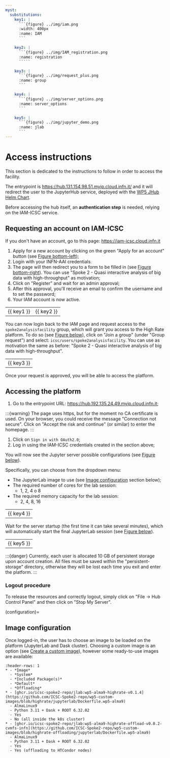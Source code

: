 ```yaml
---
myst:
  substitutions:
    key1: |
      ```{figure} ../img/iam.png
      :width: 400px
      :name: IAM
      ```

    key2: |
      ```{figure} ../img/IAM_registration.png
      :name: registration
      `````  

    key3: |
      ```{figure} ../img/request_plus.png
      :name: group
      ``` 

    key4: |
      ```{figure} ../img/server_options.png
      :name: server_options
      ``` 

    key5: |
      ```{figure} ../img/jupyter_demo.png
      :name: jlab
      ```
---
```


# Access instructions
This section is dedicated to the instructions to follow in order to access the facility.

The entrypoint is https://hub.131.154.98.51.myip.cloud.infn.it/ and it will redirect the user to the JupyterHub service, deployed with the [WP5 JHub Helm Chart](https://github.com/ttedeschi/HighRateAnalysis-WP5/tree/main/stable/jhub-aas).

Before accessing the hub itself, an **authentication step** is needed, relying on the IAM-ICSC service. 


## Requesting an account on IAM-ICSC
If you don't have an account, go to this page: https://iam-icsc.cloud.infn.it

1. Apply for a new account by clicking on the green "Apply for an account" button (see [Figure bottom-left](IAM));
1. Login with your INFN-AAI credentials.
1. The page will then redirect you to a form to be filled in (see [Figure bottom-right](registration)). You can use "Spoke 2 - Quasi interactive analysis of big data with high-throughput"  as motivation;
1. Click on "Register" and wait for an admin approval;
1. After this approval, you'll receive an email to confirm the username and to set the password;
1. Your IAM account is now active. 

|            |            |
| ---------- | ---------- |
| {{ key1 }} | {{ key2 }} |

You can now login back to the IAM page and request access to the `spoke2analysisfacility` group, which will grant you access to the High Rate platform.
To do so (see [Figure below](group)), click on "Join a group" (under "Group request") and select: `icsc/users/spoke2analysisfacility`. 
You can use as motivation the same as before: "Spoke 2 - Quasi interactive analysis of big data with high-throughput".

|            | 
| ---------- | 
| {{ key3 }} | 

Once your request is approved, you will be able to access the platform.

## Accessing the platform

1. Go to the entrypoint URL: https://hub.192.135.24.49.myip.cloud.infn.it;

:::{warning}
The page uses https, but for the moment no CA certificate is used. On your browser, you could receive the message "Connection not secure". Click on "Accept the risk and continue" (or similar) to enter the homepage.
:::

1. Click on `Sign in with OAuth2.0`;
1. Log in using the IAM-ICSC credentials created in the section above;

You will now see the Jupyter server possible configurations (see [Figure below](server_options)).

Specifically, you can choose from the dropdown menu:
- The JupyterLab image to use (see [Image configuration](configuration) section below);
- The required number of cores for the lab session:
   - 1, 2, 4 o 8
- The required memory capacity for the lab session:
   - 2, 4, 8, 16

|            | 
| ---------- | 
| {{ key4 }} | 


Wait for the server startup (the first time it can take several minutes), which will automatically start the final JupyterLab session (see [Figure below](jlab)).

|            | 
| ---------- | 
| {{ key5 }} | 


:::{danger}
Currently, each user is allocated 10 GB of persistent storage upon account creation. All files must be saved within the "persistent-storage" directory, otherwise they will be lost each time you exit and enter the platform.
:::

### Logout procedure

To release the resources and correctly logout, simply click on "File -> Hub Control Panel" and then click on "Stop My Server".

(configuration)=
## Image configuration 
Once logged-in, the user has to choose an image to be loaded on the platform (JupyterLab and Dask cluster). Choosing a custom image is an option (see [Create a custom image](./custom-image.md)), however some ready-to-use images are available:
```{list-table}
:header-rows: 1
* - *Image*
  - *System*
  - *Included Package(s)*
  - *Default*
  - *Offloading*
* - [ghcr.io/icsc-spoke2-repo/jlab:wp5-alma9-highrate-v0.1.4](https://github.com/ICSC-Spoke2-repo/wp5-custom-images/blob/highrate/jupyterlab/Dockerfile.wp5-alma9)
  - AlmaLinux9
  - Python 3.11 + Dask + ROOT 6.32.02
  - Yes
  - No (all inside the k8s cluster)
* - [ghcr.io/icsc-spoke2-repo/jlab:wp5-alma9-highrate-offload-v0.0.2-cvmfs-infn](https://github.com/ICSC-Spoke2-repo/wp5-custom-images/blob/highrate-offloading/jupyterlab/Dockerfile.wp5-alma9)
  - AlmaLinux9
  - Python 3.11 + Dask + ROOT 6.32.02
  - Yes
  - Yes (offloading to HTCondor nodes)
```
